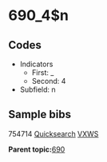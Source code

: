# 690\_4$n

## Codes

-   Indicators
    -   First: \_
    -   Second: 4
-   Subfield: n

## Sample bibs

754714 [Quicksearch](https://search.library.yale.edu/catalog/754714) [VXWS](http://prodorbis.library.yale.edu:7014/vxws/GetHoldingsService?bibId=754714)

**Parent topic:**[690](../../tags/690/690.md)

